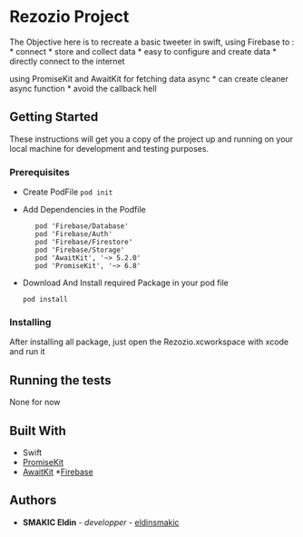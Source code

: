 
# Rezozio Project
    
The Objective here is to recreate a basic tweeter in swift, 
using Firebase to :
        * connect
        * store and collect data
        * easy to configure and create data
        * directly connect to the internet
        
using PromiseKit and AwaitKit for fetching data async
        * can create cleaner async function 
        * avoid the callback hell


## Getting Started

These instructions will get you a copy of the project up and running on your local machine for development and testing purposes.

### Prerequisites

* Create PodFile
    `pod init`

* Add Dependencies in the Podfile
    ``` pod 'Firebase/Core'  
       pod 'Firebase/Database'  
       pod 'Firebase/Auth'  
       pod 'Firebase/Firestore'
       pod 'Firebase/Storage'
       pod 'AwaitKit', '~> 5.2.0'
       pod 'PromiseKit', '~> 6.8'
    ``` 
 * Download And Install required Package in your pod file
    
    ```pod install```


### Installing

After installing all package, just open the Rezozio.xcworkspace with xcode 
and run it  

## Running the tests

None for now


## Built With

* Swift 
* [PromiseKit](https://github.com/mxcl/PromiseKit)
* [AwaitKit](https://github.com/yannickl/AwaitKit) 
*[Firebase](https://firebase.google.com/?&gclid=CjwKCAiA35rxBRAWEiwADqB37wlnu92A_1dlno-XbU0HEySvTYGLtacOZ32MVdZufKu1Xi7PinC7DhoC2T4QAvD_BwE)



## Authors

* **SMAKIC Eldin**  - *developper* - [eldinsmakic](https://github.com/eldinsmakic/)


